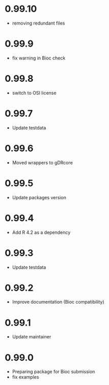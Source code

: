 # 0.99.10
- removing redundant files

# 0.99.9
- fix warning in Bioc check

# 0.99.8
- switch to OSI license

# 0.99.7
  - Update testdata
  
# 0.99.6
  - Moved wrappers to gDRcore
  
# 0.99.5
  - Update packages version

# 0.99.4
  - Add R 4.2 as a dependency

# 0.99.3
  - Update testdata

# 0.99.2
  - Improve documentation (Bioc compatibility)

# 0.99.1
  - Update maintainer

# 0.99.0
  - Preparing package for Bioc submission
  - fix examples
  
